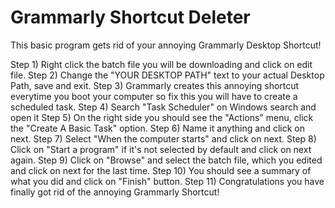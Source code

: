 # Grammarly Shortcut Deleter
This basic program gets rid of your annoying Grammarly Desktop Shortcut!

Step 1) Right click the batch file you will be downloading and click on edit file.
Step 2) Change the "YOUR DESKTOP PATH" text to your actual Desktop Path, save and exit.
Step 3) Grammarly creates this annoying shortcut everytime you boot your computer so fix this you will have to create a scheduled task.
Step 4) Search "Task Scheduler" on Windows search and open it
Step 5) On the right side you should see the "Actions" menu, click the "Create A Basic Task" option.
Step 6) Name it anything and click on next.
Step 7) Select "When the computer starts" and click on next.
Step 8) Click on "Start a program" if it's not selected by default and click on next again.
Step 9) Click on "Browse" and select the batch file, which you edited and click on next for the last time.
Step 10) You should see a summary of what you did and click on "Finish" button.
Step 11) Congratulations you have finally got rid of the annoying Grammarly Shortcut!

